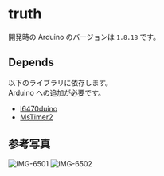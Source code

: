 # truth
開発時の Arduino のバージョンは `1.8.18` です。

## Depends
以下のライブラリに依存します。  
Arduino への追加が必要です。  

- [l6470duino](https://github.com/loveandsheep/l6470duino)
- [MsTimer2](https://playground.arduino.cc/Main/MsTimer2)

## 参考写真
![IMG-6501](https://user-images.githubusercontent.com/3325442/146971408-979c3c5a-b393-45df-b5a6-46a178e93c37.jpg)
![IMG-6502](https://user-images.githubusercontent.com/3325442/146971381-19375c27-b147-48a9-9228-335c1cf96135.jpg)